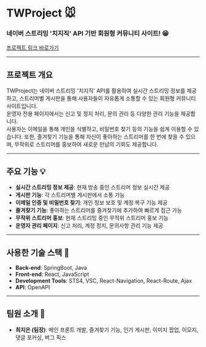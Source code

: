 # TWProject 🐭

### 네이버 스트리밍 '치지직' API 기반 회원형 커뮤니티 사이트! :grin:

[프로젝트 링크 바로가기](http://3.107.4.229:8080/)

---

## 프로젝트 개요

TWProject는 네이버 스트리밍 '치지직' API를 활용하여 실시간 스트리밍 정보를 제공하고, 스트리머별 게시판을 통해 사용자들이 자유롭게 소통할 수 있는 회원형 커뮤니티 사이트입니다.  
운영자 전용 페이지에서는 신고 및 정지 처리, 문의 관리 등 다양한 관리 기능을 제공합니다.  
사용자는 이메일을 통해 개인을 식별하고, 비밀번호 찾기 등의 기능을 쉽게 이용할 수 있습니다. 또한, 즐겨찾기 기능을 통해 자신이 좋아하는 스트리머를 한 번에 찾을 수 있으며, 무작위로 스트리머를 홍보하여 새로운 만남의 기회도 제공합니다.

---

## 주요 기능 :bulb:

- **실시간 스트리밍 정보 제공**: 현재 방송 중인 스트리머 정보 실시간 제공
- **게시판 기능**: 각 스트리머별 게시판에서 소통 가능
- **이메일 인증 및 비밀번호 찾기**: 개인 정보 보호 및 계정 복구 기능 제공
- **즐겨찾기 기능**: 좋아하는 스트리머를 즐겨찾기에 추가하여 빠르게 접근 가능
- **무작위 스트리머 홍보**: 현재 스트리밍 중인 무작위 스트리머 홍보 기능
- **운영자 관리 페이지**: 신고 처리, 계정 정지, 문의사항 관리 기능 제공

---

## 사용한 기술 스택 📍

- **Back-end**: SpringBoot, Java
- **Front-end**: React, JavaScript
- **Development Tools**: STS4, VSC, React-Navigation, React-Route, Ajax
- **API**: OpenAPI

---

## 팀원 소개 :busts_in_silhouette:

- **최지은 (팀장)**: 메인 프론트 개발, 즐겨찾기 기능, 인기 게시판, 이미지 팝업, 이모지, 댓글 포커싱, 버그 픽스
